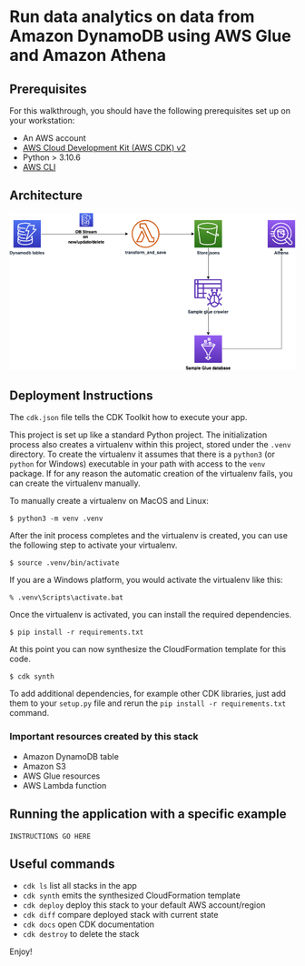 
# Run data analytics on data from Amazon DynamoDB using AWS Glue and Amazon Athena



## Prerequisites
For this walkthrough, you should have the following prerequisites set up on your workstation: 
- An AWS account
- [AWS Cloud Development Kit (AWS CDK) v2](https://docs.aws.amazon.com/cdk/v2/guide/getting_started.html)
- Python > 3.10.6
- [AWS CLI](https://docs.aws.amazon.com/cli/latest/userguide/cli-chap-getting-started.html)

## Architecture

![Architecture diagram](./images/architecture.png)

## Deployment Instructions

The `cdk.json` file tells the CDK Toolkit how to execute your app.

This project is set up like a standard Python project.  The initialization
process also creates a virtualenv within this project, stored under the `.venv`
directory.  To create the virtualenv it assumes that there is a `python3`
(or `python` for Windows) executable in your path with access to the `venv`
package. If for any reason the automatic creation of the virtualenv fails,
you can create the virtualenv manually.

To manually create a virtualenv on MacOS and Linux:

```
$ python3 -m venv .venv
```

After the init process completes and the virtualenv is created, you can use the following
step to activate your virtualenv.

```
$ source .venv/bin/activate
```

If you are a Windows platform, you would activate the virtualenv like this:

```
% .venv\Scripts\activate.bat
```

Once the virtualenv is activated, you can install the required dependencies.

```
$ pip install -r requirements.txt
```

At this point you can now synthesize the CloudFormation template for this code.

```
$ cdk synth
```

To add additional dependencies, for example other CDK libraries, just add
them to your `setup.py` file and rerun the `pip install -r requirements.txt`
command.

### Important resources created by this stack

- Amazon DynamoDB table
- Amazon S3
- AWS Glue resources 
- AWS Lambda function



## Running the application with a specific example

```
INSTRUCTIONS GO HERE
```


## Useful commands

 * `cdk ls`          list all stacks in the app
 * `cdk synth`       emits the synthesized CloudFormation template
 * `cdk deploy`      deploy this stack to your default AWS account/region
 * `cdk diff`        compare deployed stack with current state
 * `cdk docs`        open CDK documentation
 * `cdk destroy`     to delete the stack

Enjoy!
